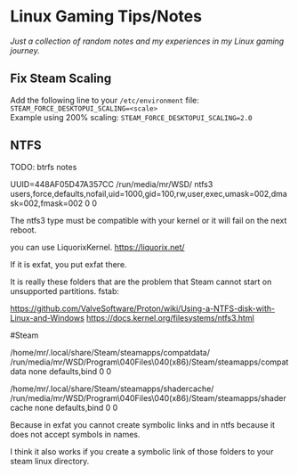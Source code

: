 # Linux Gaming Tips/Notes <WORK IN PROGRESS>
*Just a collection of random notes and my experiences in my Linux gaming journey.*

## Fix Steam Scaling
Add the following line to your `/etc/environment` file: `STEAM_FORCE_DESKTOPUI_SCALING=<scale>`   
Example using 200% scaling: `STEAM_FORCE_DESKTOPUI_SCALING=2.0`

## NTFS
TODO: btrfs notes

UUID=448AF05D47A357CC /run/media/mr/WSD/ ntfs3 users,force,defaults,nofail,uid=1000,gid=100,rw,user,exec,umask=002,dmask=002,fmask=002 0 0

The ntfs3 type must be compatible with your kernel or it will fail on the next reboot.

you can use LiquorixKernel. https://liquorix.net/

If it is exfat, you put exfat there.

It is really these folders that are the problem that Steam cannot start on unsupported partitions. fstab:

https://github.com/ValveSoftware/Proton/wiki/Using-a-NTFS-disk-with-Linux-and-Windows
https://docs.kernel.org/filesystems/ntfs3.html

#Steam

/home/mr/.local/share/Steam/steamapps/compatdata/ /run/media/mr/WSD/Program\040Files\040(x86)/Steam/steamapps/compatdata none defaults,bind 0 0

/home/mr/.local/share/Steam/steamapps/shadercache/ /run/media/mr/WSD/Program\040Files\040(x86)/Steam/steamapps/shadercache none defaults,bind 0 0

Because in exfat you cannot create symbolic links and in ntfs because it does not accept symbols in names.

I think it also works if you create a symbolic link of those folders to your steam linux directory.
